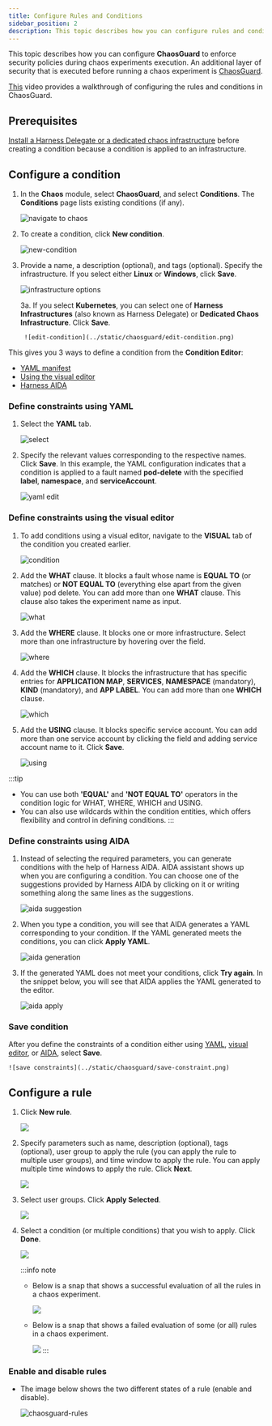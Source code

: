 ```yaml
---
title: Configure Rules and Conditions
sidebar_position: 2
description: This topic describes how you can configure rules and conditions for ChaosGuard.
---
```


This topic describes how you can configure **ChaosGuard** to enforce security policies during chaos experiments execution. An additional layer of security that is executed before running a chaos experiment is [ChaosGuard](/docs/chaos-engineering/use-harness-ce/governance/governance-in-execution/).

[This](https://youtu.be/cHFiBvQPCLU) video provides a walkthrough of configuring the rules and conditions in ChaosGuard.

## Prerequisites

[Install a Harness Delegate or a dedicated chaos infrastructure](/docs/chaos-engineering/use-harness-ce/infrastructures/enable-disable#enable-chaos) before creating a condition because a condition is applied to an infrastructure.

## Configure a condition

1. In the **Chaos** module, select **ChaosGuard**, and select **Conditions**. The **Conditions** page lists existing conditions (if any).

	![navigate to chaos](../static/chaosguard/navigate-1.png)

2. To create a condition, click **New condition**.

	![new-condition](../static/chaosguard/new-condition.png)

3. Provide a name, a description (optional), and tags (optional). Specify the infrastructure. If you select either **Linux** or **Windows**, click **Save**.

	![infrastructure options](../static/chaosguard/infra-options.png)

	3a. If you select **Kubernetes**, you can select one of **Harness Infrastructures** (also known as Harness Delegate) or **Dedicated Chaos Infrastructure**. Click **Save**.

		![edit-condition](../static/chaosguard/edit-condition.png)

This gives you 3 ways to define a condition from the **Condition Editor**:
- [YAML manifest](#define-constraints-using-yaml)
- [Using the visual editor](#define-constraints-using-the-visual-editor)
- [Harness AIDA](#define-constraints-using-aida)

### Define constraints using YAML

1. Select the **YAML** tab.

	![select](../static/chaosguard/select-1.png)

2. Specify the relevant values corresponding to the respective names. Click **Save**. In this example, the YAML configuration indicates that a condition is applied to a fault named **pod-delete** with the specified **label**, **namespace**, and **serviceAccount**.

	![yaml edit](../static/chaosguard/yaml-edit.png)

### Define constraints using the visual editor

1. To add conditions using a visual editor, navigate to the **VISUAL** tab of the condition you created earlier.

	![condition](../static/chaosguard/condition-create.png)

2. Add the **WHAT** clause. It blocks a fault whose name is **EQUAL TO** (or matches) or **NOT EQUAL TO** (everything else apart from the given value) pod delete. You can add more than one **WHAT** clause. This clause also takes the experiment name as input.

	![what](../static/chaosguard/condition-what.png)

3. Add the **WHERE** clause. It blocks one or more infrastructure. Select more than one infrastructure by hovering over the field.

	![where](../static/chaosguard/condition-where.png)

4. Add the **WHICH** clause. It blocks the infrastructure that has specific entries for **APPLICATION MAP**, **SERVICES**, **NAMESPACE** (mandatory), **KIND** (mandatory), and **APP LABEL**. You can add more than one **WHICH** clause.

	![which](../static/chaosguard/condition-which.png)

5. Add the **USING** clause. It blocks specific service account. You can add more than one service account by clicking the field and adding service account name to it. Click **Save**.

	![using](../static/chaosguard/condition-using.png)

:::tip
- You can use both **'EQUAL'** and **'NOT EQUAL TO'** operators in the condition logic for WHAT, WHERE, WHICH and USING. 
- You can also use wildcards within the condition entities, which offers flexibility and control in defining conditions.
:::

### Define constraints using AIDA

1. Instead of selecting the required parameters, you can generate conditions with the help of Harness AIDA. AIDA assistant shows up when you are configuring a condition. You can choose one of the suggestions provided by Harness AIDA by clicking on it or writing something along the same lines as the suggestions.

    ![aida suggestion](../static/chaosguard/aida-sug-1.png)

2. When you type a condition, you will see that AIDA generates a YAML corresponding to your condition. If the YAML generated meets the conditions, you can click **Apply YAML**.

    ![aida generation](../static/chaosguard/aida-gen-2.png)

3. If the generated YAML does not meet your conditions, click **Try again**. In the snippet below, you will see that AIDA applies the YAML generated to the editor.

    ![aida apply](../static/chaosguard/aida-apply-3.png)

### Save condition

After you define the constraints of a condition either using [YAML](#define-constraints-using-yaml), [visual editor](#define-constraints-using-the-visual-editor), or [AIDA](#define-constraints-using-aida), select **Save**.

    ![save constraints](../static/chaosguard/save-constraint.png)

## Configure a rule

1. Click **New rule**.

	![](../static/chaosguard/new-rule.png)

2. Specify parameters such as name, description (optional), tags (optional), user group to apply the rule (you can apply the rule to multiple user groups), and time window to apply the rule. You can apply multiple time windows to apply the rule. Click **Next**.

	![](../static/chaosguard/add-des-2.png)

3. Select user groups. Click **Apply Selected**.

	![](../static/chaosguard/usr-grp-3.png)

4. Select a condition (or multiple conditions) that you wish to apply. Click **Done**.

	![](../static/chaosguard/select-cnd-4.png)

	:::info note
	* Below is a snap that shows a successful evaluation of all the rules in a chaos experiment.

		![](../static/chaosguard/rule-evaluation-pass.png)

	* Below is a snap that shows a failed evaluation of some (or all) rules in a chaos experiment.

		![](../static/chaosguard/rule-evaluation-fail.png)
	:::

### Enable and disable rules

* The image below shows the two different states of a rule (enable and disable).

	![chaosguard-rules](../static/chaosguard/chaosguard-rules.png)